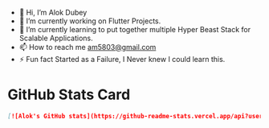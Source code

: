 - 👋 Hi, I’m Alok Dubey
- 🔭 I’m currently working on Flutter Projects.
- 🌱 I’m currently learning to put together multiple Hyper Beast Stack for Scalable Applications.
- 📫 How to reach me am5803@gmail.com
- ⚡ Fun fact Started as a Failure, I Never knew I could learn this.


# GitHub Stats Card

```md
[![Alok's GitHub stats](https://github-readme-stats.vercel.app/api?username=alok2811)](https://github.com/alok2811/github-readme-stats)
```



<!---
alok2811/alok2811 is a ✨ special ✨ repository because its `README.md` (this file) appears on your GitHub profile.
You can click the Preview link to take a look at your changes.
--->

